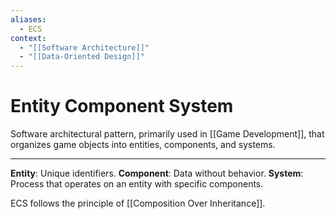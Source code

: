 ```yaml
---
aliases:
  - ECS
context:
  - "[[Software Architecture]]"
  - "[[Data-Oriented Design]]"
---
```


# Entity Component System

Software architectural pattern, primarily used in [[Game Development]], that organizes game objects into entities, components, and systems.

---

**Entity**: Unique identifiers.
**Component**: Data without behavior.
**System**: Process that operates on an entity with specific components.

ECS follows the principle of [[Composition Over Inheritance]].
